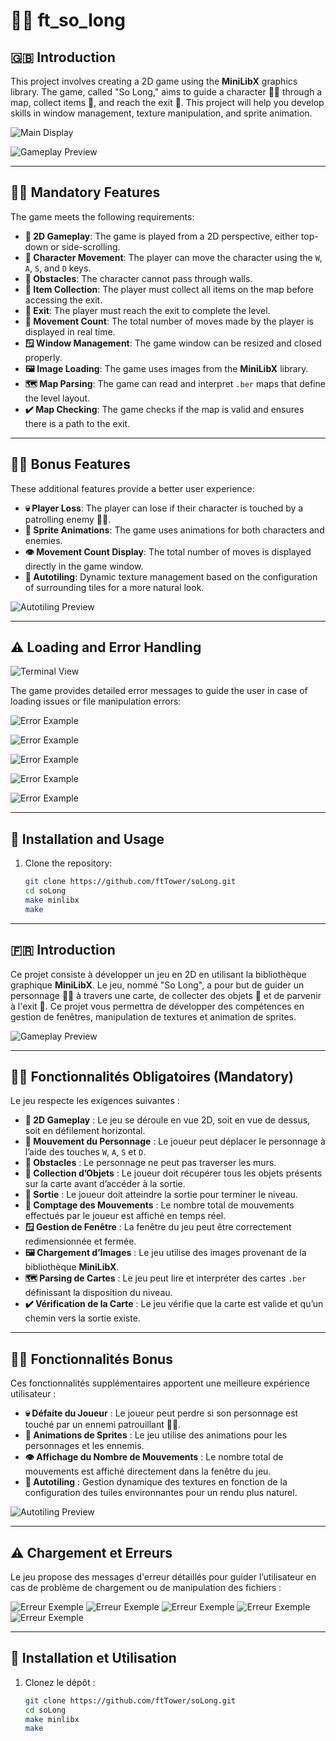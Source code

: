 # 🧟‍🔬 ft_so_long

## 🇬🇧 Introduction

This project involves creating a 2D game using the **MiniLibX** graphics library. The game, called "So Long," aims to guide a character 🧟‍♂️ through a map, collect items 🧪, and reach the exit 🏁. This project will help you develop skills in window management, texture manipulation, and sprite animation.

![Main Display](https://github.com/ftTower/soLong/blob/main/md_asset/ezgif-3-616148c4a7.gif)

![Gameplay Preview](https://github.com/ftTower/soLong/blob/main/md_asset/ezgif-3-1614a8c958.gif)

---

## 🧟‍♂️ Mandatory Features

The game meets the following requirements:

- **🧠 2D Gameplay**: The game is played from a 2D perspective, either top-down or side-scrolling.
- **🔬 Character Movement**: The player can move the character using the `W`, `A`, `S`, and `D` keys.
- **🧱 Obstacles**: The character cannot pass through walls.
- **🧪 Item Collection**: The player must collect all items on the map before accessing the exit.
- **🚪 Exit**: The player must reach the exit to complete the level.
- **🔢 Movement Count**: The total number of moves made by the player is displayed in real time.
- **🪟 Window Management**: The game window can be resized and closed properly.
- **🖼️ Image Loading**: The game uses images from the **MiniLibX** library.
- **🗺️ Map Parsing**: The game can read and interpret `.ber` maps that define the level layout.
- **✔️ Map Checking**: The game checks if the map is valid and ensures there is a path to the exit.

---

## 🧟‍🔬 Bonus Features

These additional features provide a better user experience:

- **💀 Player Loss**: The player can lose if their character is touched by a patrolling enemy 🧟‍♀️.
- **🎥 Sprite Animations**: The game uses animations for both characters and enemies.
- **👁️ Movement Count Display**: The total number of moves is displayed directly in the game window.
- **🧩 Autotiling**: Dynamic texture management based on the configuration of surrounding tiles for a more natural look.

![Autotiling Preview](https://github.com/ftTower/soLong/blob/main/md_asset/Capture%20d%E2%80%99%C3%A9cran%202024-09-25%20015825.png)

---

## ⚠️ Loading and Error Handling

![Terminal View](md_asset/ezgif-3-e408267531.gif)

The game provides detailed error messages to guide the user in case of loading issues or file manipulation errors:

![Error Example](https://github.com/ftTower/soLong/blob/main/md_asset/Capture%20d%E2%80%99%C3%A9cran%202024-09-25%20020152.png)

![Error Example](https://github.com/ftTower/soLong/blob/main/md_asset/Capture%20d%E2%80%99%C3%A9cran%202024-09-25%20020328.png)

![Error Example](https://github.com/ftTower/soLong/blob/main/md_asset/Capture%20d%E2%80%99%C3%A9cran%202024-09-25%20020253.png)

![Error Example](https://github.com/ftTower/soLong/blob/main/md_asset/Capture%20d%E2%80%99%C3%A9cran%202024-09-25%20020228.png)

![Error Example](https://github.com/ftTower/soLong/blob/main/md_asset/Capture%20d%E2%80%99%C3%A9cran%202024-09-25%20020401.png)

---

## 🧪 Installation and Usage

1. Clone the repository:
   ```bash
   git clone https://github.com/ftTower/soLong.git
   cd soLong
   make minlibx
   make


---

## 🇫🇷 Introduction

Ce projet consiste à développer un jeu en 2D en utilisant la bibliothèque graphique **MiniLibX**. Le jeu, nommé "So Long", a pour but de guider un personnage 🧟‍♂️ à travers une carte, de collecter des objets 🧪 et de parvenir à l'exit 🏁. Ce projet vous permettra de développer des compétences en gestion de fenêtres, manipulation de textures et animation de sprites.

![Gameplay Preview](https://github.com/ftTower/soLong/blob/main/md_asset/ezgif-3-1614a8c958.gif)

---

## 🧟‍♂️ Fonctionnalités Obligatoires (Mandatory)

Le jeu respecte les exigences suivantes :

- **🧠 2D Gameplay** : Le jeu se déroule en vue 2D, soit en vue de dessus, soit en défilement horizontal.
- **🔬 Mouvement du Personnage** : Le joueur peut déplacer le personnage à l’aide des touches `W`, `A`, `S` et `D`.
- **🧱 Obstacles** : Le personnage ne peut pas traverser les murs.
- **🧪 Collection d’Objets** : Le joueur doit récupérer tous les objets présents sur la carte avant d’accéder à la sortie.
- **🚪 Sortie** : Le joueur doit atteindre la sortie pour terminer le niveau.
- **🔢 Comptage des Mouvements** : Le nombre total de mouvements effectués par le joueur est affiché en temps réel.
- **🪟 Gestion de Fenêtre** : La fenêtre du jeu peut être correctement redimensionnée et fermée.
- **🖼️ Chargement d’Images** : Le jeu utilise des images provenant de la bibliothèque **MiniLibX**.
- **🗺️ Parsing de Cartes** : Le jeu peut lire et interpréter des cartes `.ber` définissant la disposition du niveau.
- **✔️ Vérification de la Carte** : Le jeu vérifie que la carte est valide et qu’un chemin vers la sortie existe.

---

## 🧟‍🔬 Fonctionnalités Bonus

Ces fonctionnalités supplémentaires apportent une meilleure expérience utilisateur :

- **💀 Défaite du Joueur** : Le joueur peut perdre si son personnage est touché par un ennemi patrouillant 🧟‍♀️.
- **🎥 Animations de Sprites** : Le jeu utilise des animations pour les personnages et les ennemis.
- **👁️ Affichage du Nombre de Mouvements** : Le nombre total de mouvements est affiché directement dans la fenêtre du jeu.
- **🧩 Autotiling** : Gestion dynamique des textures en fonction de la configuration des tuiles environnantes pour un rendu plus naturel.

![Autotiling Preview](https://github.com/ftTower/soLong/blob/main/md_asset/Capture%20d%E2%80%99%C3%A9cran%202024-09-25%20015825.png)

---

## ⚠️ Chargement et Erreurs

Le jeu propose des messages d'erreur détaillés pour guider l’utilisateur en cas de problème de chargement ou de manipulation des fichiers :

![Erreur Exemple](https://github.com/ftTower/soLong/blob/main/md_asset/Capture%20d%E2%80%99%C3%A9cran%202024-09-25%20020401.png)
![Erreur Exemple](https://github.com/ftTower/soLong/blob/main/md_asset/Capture%20d%E2%80%99%C3%A9cran%202024-09-25%20020152.png)
![Erreur Exemple](https://github.com/ftTower/soLong/blob/main/md_asset/Capture%20d%E2%80%99%C3%A9cran%202024-09-25%20020328.png)
![Erreur Exemple](https://github.com/ftTower/soLong/blob/main/md_asset/Capture%20d%E2%80%99%C3%A9cran%202024-09-25%20020253.png)
![Erreur Exemple](https://github.com/ftTower/soLong/blob/main/md_asset/Capture%20d%E2%80%99%C3%A9cran%202024-09-25%20020228.png)


---

## 🧪 Installation et Utilisation

1. Clonez le dépôt :
   ```bash
   git clone https://github.com/ftTower/soLong.git
   cd soLong
   make minlibx
   make

